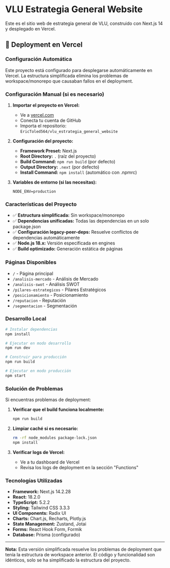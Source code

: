 
# VLU Estrategia General Website

Este es el sitio web de estrategia general de VLU, construido con Next.js 14 y desplegado en Vercel.

## 🚀 Deployment en Vercel

### Configuración Automática
Este proyecto está configurado para desplegarse automáticamente en Vercel. La estructura simplificada elimina los problemas de workspace/monorepo que causaban fallos en el deployment.

### Configuración Manual (si es necesario)

1. **Importar el proyecto en Vercel:**
   - Ve a [vercel.com](https://vercel.com)
   - Conecta tu cuenta de GitHub
   - Importa el repositorio: `EricToled564/vlu_estrategia_general_website`

2. **Configuración del proyecto:**
   - **Framework Preset:** Next.js
   - **Root Directory:** `.` (raíz del proyecto)
   - **Build Command:** `npm run build` (por defecto)
   - **Output Directory:** `.next` (por defecto)
   - **Install Command:** `npm install` (automático con .npmrc)

3. **Variables de entorno (si las necesitas):**
   ```
   NODE_ENV=production
   ```

### Características del Proyecto

- ✅ **Estructura simplificada:** Sin workspace/monorepo
- ✅ **Dependencias unificadas:** Todas las dependencias en un solo package.json
- ✅ **Configuración legacy-peer-deps:** Resuelve conflictos de dependencias automáticamente
- ✅ **Node.js 18.x:** Versión especificada en engines
- ✅ **Build optimizado:** Generación estática de páginas

### Páginas Disponibles

- `/` - Página principal
- `/analisis-mercado` - Análisis de Mercado
- `/analisis-swot` - Análisis SWOT
- `/pilares-estrategicos` - Pilares Estratégicos
- `/posicionamiento` - Posicionamiento
- `/reputacion` - Reputación
- `/segmentacion` - Segmentación

### Desarrollo Local

```bash
# Instalar dependencias
npm install

# Ejecutar en modo desarrollo
npm run dev

# Construir para producción
npm run build

# Ejecutar en modo producción
npm start
```

### Solución de Problemas

Si encuentras problemas de deployment:

1. **Verificar que el build funciona localmente:**
   ```bash
   npm run build
   ```

2. **Limpiar caché si es necesario:**
   ```bash
   rm -rf node_modules package-lock.json
   npm install
   ```

3. **Verificar logs de Vercel:**
   - Ve a tu dashboard de Vercel
   - Revisa los logs de deployment en la sección "Functions"

### Tecnologías Utilizadas

- **Framework:** Next.js 14.2.28
- **React:** 18.2.0
- **TypeScript:** 5.2.2
- **Styling:** Tailwind CSS 3.3.3
- **UI Components:** Radix UI
- **Charts:** Chart.js, Recharts, Plotly.js
- **State Management:** Zustand, Jotai
- **Forms:** React Hook Form, Formik
- **Database:** Prisma (configurado)

---

**Nota:** Esta versión simplificada resuelve los problemas de deployment que tenía la estructura de workspace anterior. El código y funcionalidad son idénticos, solo se ha simplificado la estructura del proyecto.

